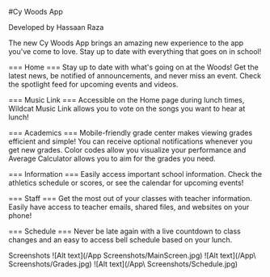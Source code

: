 #Cy Woods App

Developed by Hassaan Raza

The new Cy Woods App brings an amazing new experience to the app you've come to love. Stay up to date with everything that goes on in school!

=== Home ===
Stay up to date with what's going on at the Woods! Get the latest news, be notified of announcements, and never miss an event. Check the spotlight feed for upcoming events and videos.

=== Music Link ===
Accessible on the Home page during lunch times, Wildcat Music Link allows you to vote on the songs you want to hear at lunch! 

=== Academics ===
Mobile-friendly grade center makes viewing grades efficient and simple! You can receive optional notifications whenever you get new grades. Color codes allow you visualize your performance and Average Calculator allows you to aim for the grades you need.

=== Information ===
Easily access important school information. Check the athletics schedule or scores, or see the calendar for upcoming events!

=== Staff ===
Get the most out of your classes with teacher information. Easily have access to teacher emails, shared files, and websites on your phone!

=== Schedule ===
Never be late again with a live countdown to class changes and an easy to access bell schedule based on your lunch.

Screenshots
![Alt text](/App Screenshots/MainScreen.jpg)
![Alt text](/App\ Screenshots/Grades.jpg)
![Alt text](/App\ Screenshots/Schedule.jpg)

